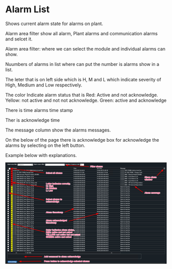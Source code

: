 # Alarm List

Shows current alarm state for alarms on plant.

Alarm area filter show all alarm, Plant alarms and communication alarms and selcet it. 

Alarm area filter: where we can select the module and individual alarms can show.

Nuumbers of alarms in list where can put the number is alarms show in a list.

The leter that is on left side which is H, M and L which indicate severity of High, Medium and Low respectively.

The color Indicate alarm status that is Red: Active and not acknowledge. Yellow: not active and not not acknowledge. Green: active and acknowledge

There is time alarms time stamp

Ther is acknowledge time 

The message column show the alarms messages.

On the below of the page there is acknowledge box for acknowledge the alarms by selecting on the left button.


Example below with explanations.

![Alarm list](../Images/alarmlist.png)